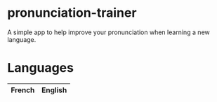 # pronunciation-trainer
A simple app to help improve your pronunciation when learning a new language.

# Languages
| French | English |
|--------|---------|
